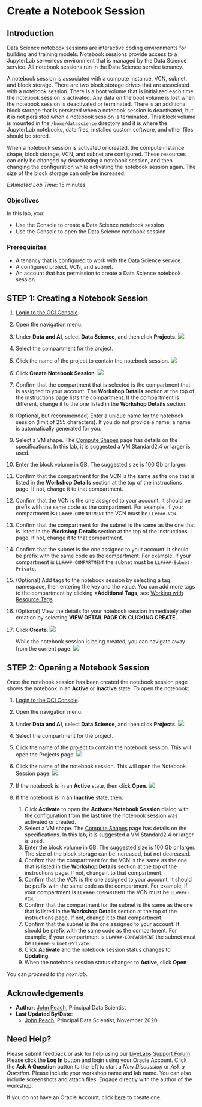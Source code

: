 # Create a Notebook Session

## Introduction

Data Science notebook sessions are interactive coding environments for building and training models. Notebook sessions provide access to a JupyterLab serverless environment that is managed by the Data Science service. All notebook sessions run in the Data Science service tenancy.

A notebook session is associated with a compute instance, VCN, subnet, and block storage. There are two block storage drives that are associated with a notebook session. There is a boot volume that is initialized each time the notebook session is activated. Any data on the boot volume is lost when the notebook session is deactivated or terminated. There is an additional block storage that is persisted when a notebook session is deactivated, but it is not persisted when a notebook session is terminated. This block volume is mounted in the ``/home/datascience`` directory and it is where the JupyterLab notebooks, data files, installed custom software, and other files should be stored.

When a notebook session is activated or created, the compute instance shape, block storage, VCN, and subnet are configured. These resources can only be changed by deactivating a notebook session, and then changing the configuration while activating the notebook session again. The size of the block storage can only be increased.

*Estimated Lab Time*: 15 minutes

### Objectives
In this lab, you:
* Use the Console to create a Data Science notebook session
* Use the Console to open the Data Science notebook session

### Prerequisites

* A tenancy that is configured to work with the Data Science service.
* A configured project, VCN, and subnet.
* An account that has permission to create a Data Science notebook session.

## **STEP 1:** Creating a Notebook Session

1. [Login to the OCI Console](https://www.oracle.com/cloud/sign-in.html).
1. Open the navigation menu.
1. Under **Data and AI**, select **Data Science**, and then click **Projects**.
    ![](./../speed-up-ds-with-the-ads-sdk/images/select-projects.png)

1. Select the compartment for the project.
1. Click the name of the project to contain the notebook session.
    ![](./../speed-up-ds-with-the-ads-sdk/images/select-project.png)

1. Click **Create Notebook Session**.
    ![](./../speed-up-ds-with-the-ads-sdk/images/create-notebook.png)

1. Confirm that the compartment that is selected is the compartment that is assigned to your account. The **Workshop Details** section at the top of the instructions page lists the compartment. If the compartment is different, change it to the one listed in the **Workshop Details** section.
1. (Optional, but recommended) Enter a unique name for the notebook session (limit of 255 characters). If you do not provide a name, a name is automatically generated for you.
1. Select a VM shape. The [Compute Shapes](https://docs.cloud.oracle.com/en-us/iaas/Content/Compute/References/computeshapes.htm) page has details on the specifications. In this lab, it is suggested a VM.Standard2.4 or larger is used.
1. Enter the block volume in GB. The suggested size is 100 Gb or larger.
1. Confirm that the compartment for the VCN is the same as the one that is listed in the **Workshop Details** section at the top of the instructions page. If not, change it to that compartment.
1. Confirm that the VCN is the one assigned to your account. It should be prefix with the same code as the compartment. For example, if your compartment is ``LL####-COMPARTMENT`` the VCN must be ``LL####-VCN``.
1. Confirm that the compartment for the subnet is the same as the one that is listed in the **Workshop Details** section at the top of the instructions page. If not, change it to that compartment.
1. Confirm that the subnet is the one assigned to your account. It should be prefix with the same code as the compartment. For example, if your compartment is ``LL####-COMPARTMENT`` the subnet must be ``LL####-Subnet-Private``.
1. (Optional) Add tags to the notebook session by selecting a tag namespace, then entering the key and the value. You can add more tags to the compartment by clicking **+Additional Tags**, see [Working with Resource Tags](https://docs.cloud.oracle.com/iaas/Content/General/Concepts/resourcetags.htm#workingtags).
1. (Optional) View the details for your notebook session immediately after creation by selecting **VIEW DETAIL PAGE ON CLICKING CREATE.**. 
1. Click **Create**.
    ![](./../speed-up-ds-with-the-ads-sdk/images/create-ns.png)

    While the notebook session is being created, you can navigate away from the current page.
    ![](./../speed-up-ds-with-the-ads-sdk/images/creating-ns.png)

## **STEP 2:** Opening a Notebook Session

Once the notebook session has been created the notebook session page shows the notebook in an **Active** or **Inactive** state. To open the notebook:

1. [Login to the OCI Console](https://www.oracle.com/cloud/sign-in.html).
1. Open the navigation menu.
1. Under **Data and AI**, select **Data Science**, and then click **Projects**.
    ![](./../speed-up-ds-with-the-ads-sdk/images/select-projects.png)

1. Select the compartment for the project.
1. Click the name of the project to contain the notebook session. This will open the Projects page.
    ![](./../speed-up-ds-with-the-ads-sdk/images/select-project.png)

1. Click the name of the notebook session. This will open the Notebook Session page.
    ![](./../speed-up-ds-with-the-ads-sdk/images/click-ns.png)

1. If the notebook is in an **Active** state, then click **Open**.
    ![](./../speed-up-ds-with-the-ads-sdk/images/click-open.png)

1. If the notebook is in an **Inactive** state, then:
    1. Click **Activate** to open the **Activate Notebook Session** dialog with the configuration from the last time the notebook session was activated or created.
    1. Select a VM shape. The [Compute Shapes](https://docs.cloud.oracle.com/en-us/iaas/Content/Compute/References/computeshapes.htm) page has details on the specifications. In this lab, it is suggested a VM.Standard2.4 or larger is used.
    1. Enter the block volume in GB. The suggested size is 100 Gb or larger. The size of the block storage can be increased, but not decreased. 
    1. Confirm that the compartment for the VCN is the same as the one that is listed in the **Workshop Details** section at the top of the instructions page. If not, change it to that compartment.
    1. Confirm that the VCN is the one assigned to your account. It should be prefix with the same code as the compartment. For example, if your compartment is ``LL####-COMPARTMENT`` the VCN must be ``LL####-VCN``.
    1. Confirm that the compartment for the subnet is the same as the one that is listed in the **Workshop Details** section at the top of the instructions page. If not, change it to that compartment.
    1. Confirm that the subnet is the one assigned to your account. It should be prefix with the same code as the compartment. For example, if your compartment is ``LL####-COMPARTMENT`` the subnet must be ``LL####-Subnet-Private``.
    1. Click **Activate** and the notebook session status changes to **Updating**.
    1. When the notebook session status changes to **Active**, click **Open**

You can *proceed to the next lab*.

## Acknowledgements

* **Author**: [John Peach](https://www.linkedin.com/in/jpeach/), Principal Data Scientist
* **Last Updated By/Date**:
    * [John Peach](https://www.linkedin.com/in/jpeach/), Principal Data Scientist, November 2020

## Need Help?
Please submit feedback or ask for help using our [LiveLabs Support Forum](https://community.oracle.com/tech/developers/categories/data-science). Please click the **Log In** button and login using your Oracle Account. Click the **Ask A Question** button to the left to start a *New Discussion* or *Ask a Question*.  Please include your workshop name and lab name.  You can also include screenshots and attach files.  Engage directly with the author of the workshop.

If you do not have an Oracle Account, click [here](https://profile.oracle.com/myprofile/account/create-account.jspx) to create one.
